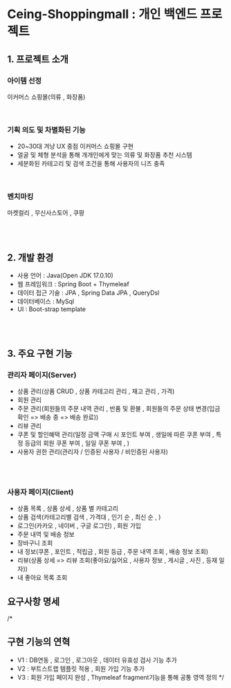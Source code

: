 # Ceing-Shoppingmall : 개인 백엔드 프로젝트
## 1. 프로젝트 소개
### 아이템 선정
이커머스 쇼핑몰(의류 , 화장품)

<br>

### 기획 의도 및 차별화된 기능
- 20~30대 겨냥 UX 중점 이커머스 쇼핑몰 구현
- 얼굴 및 체형 분석을 통해 개개인에게 맞는 의류 및 화장품 추천 시스템
- 세분화된 카테고리 및 검색 조건을 통해 사용자의 니즈 충족

<br>
  
### 벤치마킹
마켓컬리 , 무신사스토어 , 쿠팡

<br>
<br>

## 2. 개발 환경
- 사용 언어 : Java(Open JDK 17.0.10)
- 웹 프레임워크 : Spring Boot + Thymeleaf
- 데이터 접근 기술 : JPA , Spring Data JPA , QueryDsl
- 데이터베이스 : MySql
- UI : Boot-strap template

<br>
<br>
  
## 3. 주요 구현 기능</span>
### 관리자 페이지(Server)
- 상품 관리(상품 CRUD , 상품 카테고리 관리 , 재고 관리 , 가격)
- 회원 관리
- 주문 관리(회원들의 주문 내역 관리 , 반품 및 환불 , 회원들의 주문 상태 변경(입금 확인 => 배송 중 => 배송 완료))
- 리뷰 관리
- 쿠폰 및 할인혜택 관리(일정 금액 구매 시 포인트 부여 , 생일에 따른 쿠폰 부여 , 특정 등급의 회원 쿠폰 부여 , 일일 쿠폰 부여 , )
- 사용자 권한 관리(관리자 / 인증된 사용자 / 비인증된 사용자)

<br>
<br>

### 사용자 페이지(Client)
- 상품 목록 , 상품 상세 , 상품 별 카테고리
- 상품 검색(카테고리별 검색 , 가격대 , 인기 순 , 최신 순 , )
- 로그인(카카오 , 네이버 , 구글 로그인) , 회원 가입
- 주문 내역 및 배송 정보
- 장바구니 조회
-  내 정보(쿠폰 , 포인트  , 적립금 , 회원 등급 , 주문 내역 조회 , 배송 정보 조회)
-  리뷰(상품 상세 => 리뷰 조회(좋아요/싫어요 , 사용자 정보 , 게시글 , 사진 , 등재 일자))
-  내 좋아요 목록 조회




## 요구사항 명세




















/*
## 구현 기능의 연혁
- V1 : DB연동 , 로그인 , 로그아웃 , 데이터 유효성 검사 기능 추가
- V2 : 부트스트랩 템플릿 적용 , 회원 가입 기능 추가
- V3 : 회원 가입 페이지 완성 , Thymeleaf fragment기능을 통해 공통 영역 정의
*/
